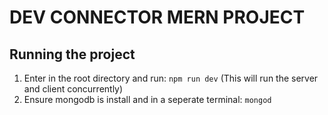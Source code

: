 # DEV CONNECTOR MERN PROJECT

## Running the project

1. Enter in the root directory and run: `npm run dev` (This will run the server and client concurrently)
2. Ensure mongodb is install and in a seperate terminal: `mongod`
